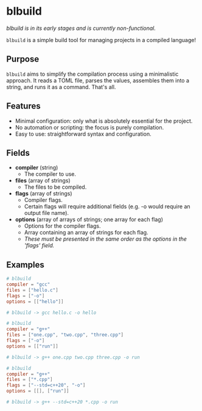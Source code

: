 # blbuild

*blbuild is in its early stages and is currently non-functional.*

`blbuild` is a simple build tool for managing projects in a compiled language!

## Purpose

`blbuild` aims to simplify the compilation process using a minimalistic approach. It reads a TOML file, parses the values, assembles them into a string, and runs it as a command. That's all. 

## Features
 - Minimal configuration: only what is absolutely essential for the project.
 - No automation or scripting: the focus is purely compilation.
 - Easy to use: straightforward syntax and configuration. 


## Fields

 - **compiler** (string)
     - The compiler to use.
 - **files** (array of strings)
     - The files to be compiled.
 - **flags** (array of strings)
     - Compiler flags. 
     - Certain flags will require additional fields (e.g. -o would require an output file name).
 - **options** (array of arrays of strings; one array for each flag)
     - Options for the compiler flags. 
     - Array containing an array of strings for each flag.
     - *These must be presented in the same order as the options in the 'flags' field.*

## Examples

```toml
# blbuild
compiler = "gcc"
files = ["hello.c"]
flags = ["-o"]
options = [["hello"]]

# blbuild -> gcc hello.c -o hello
```

```toml
# blbuild
compiler = "g++"
files = ["one.cpp", "two.cpp", "three.cpp"]
flags = ["-o"]
options = [["run"]]

# blbuild -> g++ one.cpp two.cpp three.cpp -o run
```

```toml
# blbuild
compiler = "g++"
files = ["*.cpp"]
flags = ["--std=c++20", "-o"]
options = [[], ["run"]]

# blbuild -> g++ --std=c++20 *.cpp -o run
```
